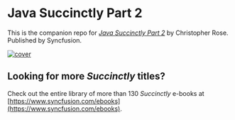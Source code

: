 # Java Succinctly Part 2
This is the companion repo for [*Java Succinctly Part 2*](https://www.syncfusion.com/ebooks/Java_Succinctly_Part_2) by Christopher Rose. Published by Syncfusion.

[![cover](https://github.com/SyncfusionSuccinctlyE-Books/Java-Succinctly-Part-2/blob/master/cover.png)](https://www.syncfusion.com/ebooks/Java_Succinctly_Part_2)

## Looking for more _Succinctly_ titles?

Check out the entire library of more than 130 _Succinctly_ e-books at [https://www.syncfusion.com/ebooks](https://www.syncfusion.com/ebooks).
